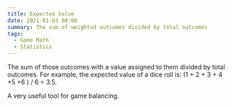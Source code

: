 ```yaml
---
title: Expected Value
date: 2021-01-03 00:00
summary: The sum of weighted outcomes divided by total outcomes
tags:
  - Game Math
  - Statistics
---
```


The sum of those outcomes with a value assigned to them divided by total outcomes. For example, the expected value of a dice roll is: (1 + 2 + 3 + 4 +5 +6 ) / 6 = 3.5.

A very useful tool for game balancing. 